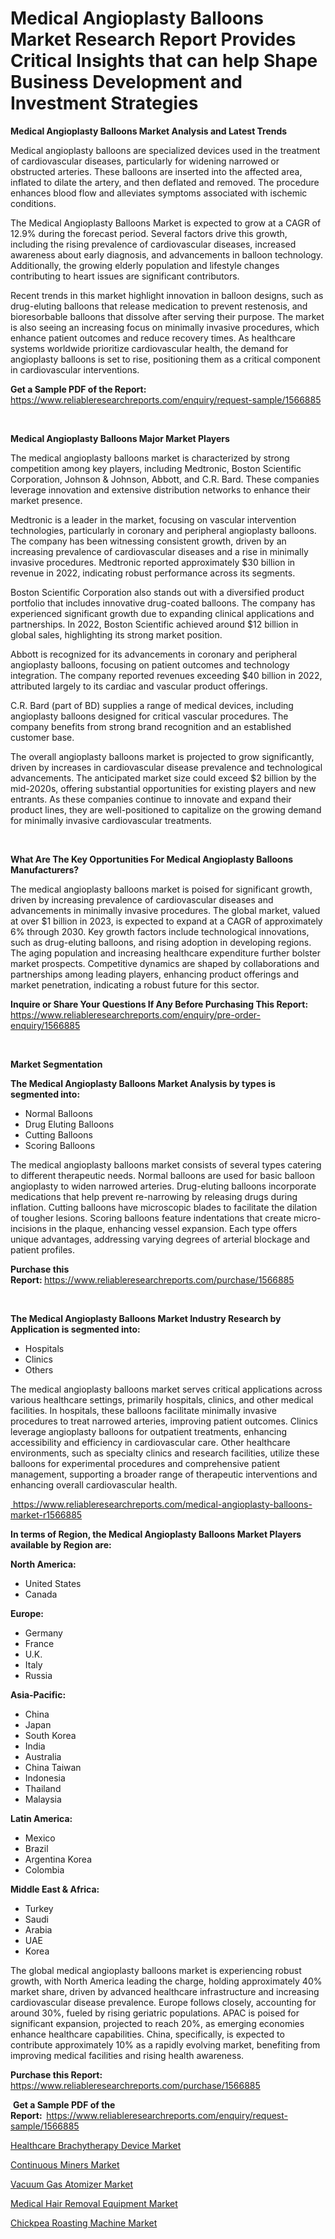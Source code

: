 <p><h1>Medical Angioplasty Balloons Market Research Report Provides Critical Insights that can help Shape Business Development and Investment Strategies</h1></p><p><strong>Medical Angioplasty Balloons Market Analysis and Latest Trends</strong></p>
<p><p>Medical angioplasty balloons are specialized devices used in the treatment of cardiovascular diseases, particularly for widening narrowed or obstructed arteries. These balloons are inserted into the affected area, inflated to dilate the artery, and then deflated and removed. The procedure enhances blood flow and alleviates symptoms associated with ischemic conditions.</p><p>The Medical Angioplasty Balloons Market is expected to grow at a CAGR of 12.9% during the forecast period. Several factors drive this growth, including the rising prevalence of cardiovascular diseases, increased awareness about early diagnosis, and advancements in balloon technology. Additionally, the growing elderly population and lifestyle changes contributing to heart issues are significant contributors.</p><p>Recent trends in this market highlight innovation in balloon designs, such as drug-eluting balloons that release medication to prevent restenosis, and bioresorbable balloons that dissolve after serving their purpose. The market is also seeing an increasing focus on minimally invasive procedures, which enhance patient outcomes and reduce recovery times. As healthcare systems worldwide prioritize cardiovascular health, the demand for angioplasty balloons is set to rise, positioning them as a critical component in cardiovascular interventions.</p></p>
<p><strong>Get a Sample PDF of the Report:&nbsp;</strong> <a href="https://www.reliableresearchreports.com/enquiry/request-sample/1566885?utm_campaign=4&utm_medium=2&utm_source=Github&utm_content=ia&utm_term=07122024&utm_id=medical-angioplasty-balloons">https://www.reliableresearchreports.com/enquiry/request-sample/1566885</a></p>
<p>&nbsp;</p>
<p><strong>Medical Angioplasty Balloons Major Market Players</strong></p>
<p><p>The medical angioplasty balloons market is characterized by strong competition among key players, including Medtronic, Boston Scientific Corporation, Johnson & Johnson, Abbott, and C.R. Bard. These companies leverage innovation and extensive distribution networks to enhance their market presence.</p><p>Medtronic is a leader in the market, focusing on vascular intervention technologies, particularly in coronary and peripheral angioplasty balloons. The company has been witnessing consistent growth, driven by an increasing prevalence of cardiovascular diseases and a rise in minimally invasive procedures. Medtronic reported approximately $30 billion in revenue in 2022, indicating robust performance across its segments.</p><p>Boston Scientific Corporation also stands out with a diversified product portfolio that includes innovative drug-coated balloons. The company has experienced significant growth due to expanding clinical applications and partnerships. In 2022, Boston Scientific achieved around $12 billion in global sales, highlighting its strong market position.</p><p>Abbott is recognized for its advancements in coronary and peripheral angioplasty balloons, focusing on patient outcomes and technology integration. The company reported revenues exceeding $40 billion in 2022, attributed largely to its cardiac and vascular product offerings.</p><p>C.R. Bard (part of BD) supplies a range of medical devices, including angioplasty balloons designed for critical vascular procedures. The company benefits from strong brand recognition and an established customer base.</p><p>The overall angioplasty balloons market is projected to grow significantly, driven by increases in cardiovascular disease prevalence and technological advancements. The anticipated market size could exceed $2 billion by the mid-2020s, offering substantial opportunities for existing players and new entrants. As these companies continue to innovate and expand their product lines, they are well-positioned to capitalize on the growing demand for minimally invasive cardiovascular treatments.</p></p>
<p>&nbsp;</p>
<p><strong>What Are The Key Opportunities For Medical Angioplasty Balloons Manufacturers?</strong></p>
<p><p>The medical angioplasty balloons market is poised for significant growth, driven by increasing prevalence of cardiovascular diseases and advancements in minimally invasive procedures. The global market, valued at over $1 billion in 2023, is expected to expand at a CAGR of approximately 6% through 2030. Key growth factors include technological innovations, such as drug-eluting balloons, and rising adoption in developing regions. The aging population and increasing healthcare expenditure further bolster market prospects. Competitive dynamics are shaped by collaborations and partnerships among leading players, enhancing product offerings and market penetration, indicating a robust future for this sector.</p></p>
<p><strong>Inquire or Share Your Questions If Any Before Purchasing This Report:</strong> <a href="https://www.reliableresearchreports.com/enquiry/pre-order-enquiry/1566885?utm_campaign=4&utm_medium=2&utm_source=Github&utm_content=ia&utm_term=07122024&utm_id=medical-angioplasty-balloons">https://www.reliableresearchreports.com/enquiry/pre-order-enquiry/1566885</a></p>
<p>&nbsp;</p>
<p><strong>Market Segmentation</strong></p>
<p><strong>The Medical Angioplasty Balloons Market Analysis by types is segmented into:</strong></p>
<p><ul><li>Normal Balloons</li><li>Drug Eluting Balloons</li><li>Cutting Balloons</li><li>Scoring Balloons</li></ul></p>
<p><p>The medical angioplasty balloons market consists of several types catering to different therapeutic needs. Normal balloons are used for basic balloon angioplasty to widen narrowed arteries. Drug-eluting balloons incorporate medications that help prevent re-narrowing by releasing drugs during inflation. Cutting balloons have microscopic blades to facilitate the dilation of tougher lesions. Scoring balloons feature indentations that create micro-incisions in the plaque, enhancing vessel expansion. Each type offers unique advantages, addressing varying degrees of arterial blockage and patient profiles.</p></p>
<p><strong>Purchase this Report:&nbsp;</strong><a href="https://www.reliableresearchreports.com/purchase/1566885?utm_campaign=4&utm_medium=2&utm_source=Github&utm_content=ia&utm_term=07122024&utm_id=medical-angioplasty-balloons">https://www.reliableresearchreports.com/purchase/1566885</a></p>
<p>&nbsp;</p>
<p><strong>The Medical Angioplasty Balloons Market Industry Research by Application is segmented into:</strong></p>
<p><ul><li>Hospitals</li><li>Clinics</li><li>Others</li></ul></p>
<p><p>The medical angioplasty balloons market serves critical applications across various healthcare settings, primarily hospitals, clinics, and other medical facilities. In hospitals, these balloons facilitate minimally invasive procedures to treat narrowed arteries, improving patient outcomes. Clinics leverage angioplasty balloons for outpatient treatments, enhancing accessibility and efficiency in cardiovascular care. Other healthcare environments, such as specialty clinics and research facilities, utilize these balloons for experimental procedures and comprehensive patient management, supporting a broader range of therapeutic interventions and enhancing overall cardiovascular health.</p></p>
<p><a href="https://www.reliableresearchreports.com/medical-angioplasty-balloons-market-r1566885?utm_campaign=4&utm_medium=2&utm_source=Github&utm_content=ia&utm_term=07122024&utm_id=medical-angioplasty-balloons">&nbsp;https://www.reliableresearchreports.com/medical-angioplasty-balloons-market-r1566885</a></p>
<p><strong>In terms of Region, the Medical Angioplasty Balloons Market Players available by Region are:</strong></p>
<p>
    <p> <strong> North America: </strong>
        <ul>
            <li>United States</li>
            <li>Canada</li>
        </ul>
        </p> 
    <p> <strong> Europe: </strong>
        <ul>
            <li>Germany</li>
            <li>France</li>
            <li>U.K.</li>
            <li>Italy</li>
            <li>Russia</li>
        </ul>
        </p> 
    <p> <strong> Asia-Pacific: </strong>
        <ul>
            <li>China</li>
            <li>Japan</li>
            <li>South Korea</li>
            <li>India</li>
            <li>Australia</li>
            <li>China Taiwan</li>
            <li>Indonesia</li>
            <li>Thailand</li>
            <li>Malaysia</li>
        </ul>
        </p> 
    <p> <strong> Latin America: </strong>
        <ul>
            <li>Mexico</li>
            <li>Brazil</li>
            <li>Argentina Korea</li>
            <li>Colombia</li>
        </ul>
        </p> 
    <p> <strong> Middle East & Africa: </strong>
        <ul>
            <li>Turkey</li>
            <li>Saudi</li>
            <li>Arabia</li>
            <li>UAE</li>
            <li>Korea</li>
        </ul>
    </p>
    </p>
<p><p>The global medical angioplasty balloons market is experiencing robust growth, with North America leading the charge, holding approximately 40% market share, driven by advanced healthcare infrastructure and increasing cardiovascular disease prevalence. Europe follows closely, accounting for around 30%, fueled by rising geriatric populations. APAC is poised for significant expansion, projected to reach 20%, as emerging economies enhance healthcare capabilities. China, specifically, is expected to contribute approximately 10% as a rapidly evolving market, benefiting from improving medical facilities and rising health awareness.</p></p>
<p><strong>Purchase this Report: </strong><a href="https://www.reliableresearchreports.com/purchase/1566885?utm_campaign=4&utm_medium=2&utm_source=Github&utm_content=ia&utm_term=07122024&utm_id=medical-angioplasty-balloons">https://www.reliableresearchreports.com/purchase/1566885</a></p>
<p>&nbsp;<strong>Get a Sample PDF of the Report:&nbsp;&nbsp;</strong><a href="https://www.reliableresearchreports.com/enquiry/request-sample/1566885?utm_campaign=4&utm_medium=2&utm_source=Github&utm_content=ia&utm_term=07122024&utm_id=medical-angioplasty-balloons">https://www.reliableresearchreports.com/enquiry/request-sample/1566885</a></p>
<p><strong></strong></p>
<p><p><a href="https://github.com/kathiestrine5ty/Market-Research-Report-List-1/blob/main/healthcare-brachytherapy-device-market.md?utm_campaign=4&utm_medium=2&utm_source=Github&utm_content=ia&utm_term=07122024&utm_id=medical-angioplasty-balloons">Healthcare Brachytherapy Device Market</a></p><p><a href="https://www.linkedin.com/pulse/insightful-continuous-miners-market-report-swot-analysis-mrn4e?utm_campaign=4&utm_medium=2&utm_source=Github&utm_content=ia&utm_term=07122024&utm_id=medical-angioplasty-balloons">Continuous Miners Market</a></p><p><a href="https://issuu.com/reportprime-2/docs/vacuum-gas-atomizer-market-size-2030.pptx?utm_campaign=4&utm_medium=2&utm_source=Github&utm_content=ia&utm_term=07122024&utm_id=medical-angioplasty-balloons">Vacuum Gas Atomizer Market</a></p><p><a href="https://github.com/FosterFahey91/Market-Research-Report-List-1/blob/main/medical-hair-removal-equipment-market.md?utm_campaign=4&utm_medium=2&utm_source=Github&utm_content=ia&utm_term=07122024&utm_id=medical-angioplasty-balloons">Medical Hair Removal Equipment Market</a></p><p><a href="https://issuu.com/reportprime-2/docs/chickpea-roasting-machine-market-size-2030.pptx?utm_campaign=4&utm_medium=2&utm_source=Github&utm_content=ia&utm_term=07122024&utm_id=medical-angioplasty-balloons">Chickpea Roasting Machine Market</a></p></p>
